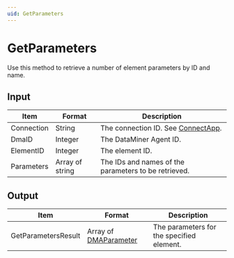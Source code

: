 ```yaml
---
uid: GetParameters
---
```


# GetParameters

Use this method to retrieve a number of element parameters by ID and name.

## Input

| Item       | Format          | Description                                                                      |
|------------|-----------------|----------------------------------------------------------------------------------|
| Connection | String          | The connection ID. See [ConnectApp](xref:ConnectApp). |
| DmaID      | Integer         | The DataMiner Agent ID.                                                          |
| ElementID  | Integer         | The element ID.                                                                  |
| Parameters | Array of string | The IDs and names of the parameters to be retrieved.                             |

## Output

| Item | Format | Description |
|--|--|--|
| GetParametersResult | Array of [DMAParameter](xref:DMAParameter) | The parameters for the specified element. |
